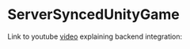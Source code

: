 # ServerSyncedUnityGame

Link to youtube [video](https://youtu.be/IwtgsGiGW2U) explaining backend integration:
